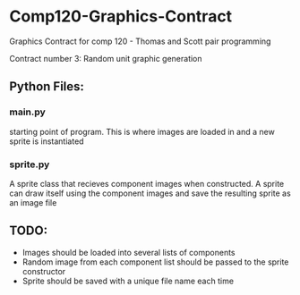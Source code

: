 # Comp120-Graphics-Contract
Graphics Contract for comp 120 - Thomas and Scott pair programming

Contract number 3: Random unit graphic generation

## Python Files:

### main.py

starting point of program. This is where images are loaded in and a new sprite is instantiated

### sprite.py

A sprite class that recieves component images when constructed. A sprite can draw itself using the component images and save the resulting sprite as an image file

## TODO: 

* Images should be loaded into several lists of components
* Random image from each component list should be passed to the sprite constructor
* Sprite should be saved with a unique file name each time
      



